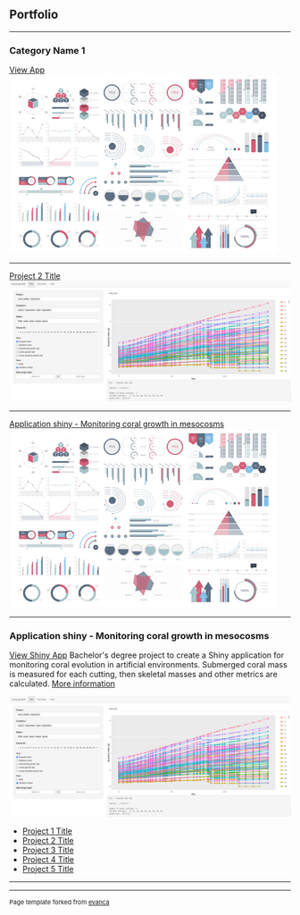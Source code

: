 ## Portfolio

---

### Category Name 1 

[View App](/sample_page)
<img src="images/dummy_thumbnail.jpg?raw=true"/>

---
[Project 2 Title](/pdf/sample_presentation.pdf)
<img src="images/Coral_Growth.png?raw=true"/>

---
[Application shiny - Monitoring coral growth in mesocosms](http://example.com/)
<img src="images/dummy_thumbnail.jpg?raw=true"/>

---

### Application shiny - Monitoring coral growth in mesocosms
[View Shiny App](https://jack177.shinyapps.io/coralgrowth/)
Bachelor's degree project to create a Shiny application for monitoring coral evolution in artificial environments. Submerged coral mass is measured for each cutting, then skeletal masses and other metrics are calculated. 
<a href="https://econum.github.io/coral_growth001_book/">More information</a>

<img src="images/Coral_Growth.png?raw=true"/>



- [Project 1 Title](http://example.com/)
- [Project 2 Title](http://example.com/)
- [Project 3 Title](http://example.com/)
- [Project 4 Title](http://example.com/)
- [Project 5 Title](http://example.com/)

---




---
<p style="font-size:11px">Page template forked from <a href="https://github.com/evanca/quick-portfolio">evanca</a></p>
<!-- Remove above link if you don't want to attibute -->
